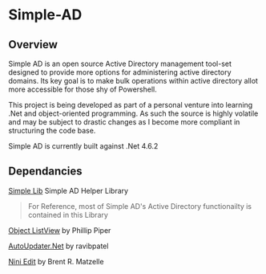 # Simple-AD

## Overview

Simple AD is an open source Active Directory management tool-set designed to provide more options for administering active directory domains. Its key goal is to make bulk operations within active directory allot more accessible for those shy of Powershell.

This project is being developed as part of a personal venture into learning .Net and object-oriented programming. As such the source is highly volatile and may be subject to drastic changes as I become more compliant in structuring the code base.

Simple AD is currently built against .Net 4.6.2

## Dependancies

[Simple Lib](https://github.com/JoelCrosby/Simple-Lib) Simple AD Helper Library
> For Reference, most of Simple AD's Active Directory functionailty is contained in this Library


[Object ListView](http://objectlistview.sourceforge.net/cs/index.html) by Phillip Piper

[AutoUpdater.Net](https://github.com/ravibpatel/AutoUpdater.NET) by ravibpatel

[Nini Edit](http://nini.sourceforge.net/index.php) by Brent R. Matzelle
